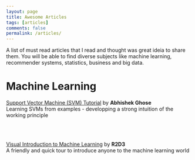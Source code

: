 ```yaml
---
layout: page
title: Awesome Articles
tags: [articles]
comments: false
permalink: /articles/
---
```


A list of must read articles that I read and thought was great ideia to share them. You will be able to find diverse subjects like machine learning, recommender systems, statistics, business and big data.


Machine Learning
============

[Support Vector Machine (SVM) Tutorial](https://blog.statsbot.co/support-vector-machines-tutorial-c1618e635e93) by **Abhishek Ghose** <br/>
Learning SVMs from examples - developping a strong intuition of the working principle

<br/>
<br/>

[Visual Introduction to Machine Learning](http://www.r2d3.us/visual-intro-to-machine-learning-part-1/)
by **R2D3** <br/>
A friendly and quick tour to introduce anyone to the machine learning world